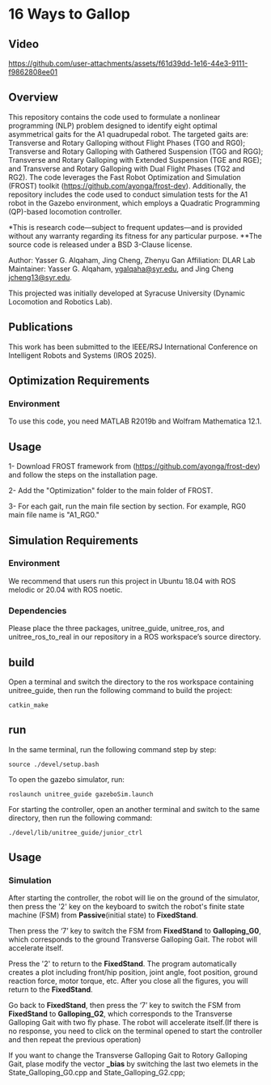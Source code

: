 # 16 Ways to Gallop
## Video


https://github.com/user-attachments/assets/f61d39dd-1e16-44e3-9111-f9862808ee01


## Overview

This repository contains the code used to formulate a nonlinear programming (NLP) problem designed to identify eight optimal asymmetrical gaits for the A1 quadrupedal robot. The targeted gaits are: Transverse and Rotary Galloping without Flight Phases (TG0 and RG0); Transverse and Rotary Galloping with Gathered Suspension (TGG and RGG); Transverse and Rotary Galloping with Extended Suspension (TGE and RGE); and Transverse and Rotary Galloping with Dual Flight Phases (TG2 and RG2). The code leverages the Fast Robot Optimization and Simulation (FROST) toolkit (https://github.com/ayonga/frost-dev). Additionally, the repository includes the code used to conduct simulation tests for the A1 robot in the Gazebo environment, which employs a Quadratic Programming (QP)-based locomotion controller.

*This is research code—subject to frequent updates—and is provided without any warranty regarding its fitness for any particular purpose.
**The source code is released under a BSD 3-Clause license.

Author: Yasser G. Alqaham, Jing Cheng, Zhenyu Gan
Affiliation: DLAR Lab
Maintainer: Yasser G. Alqaham, ygalqaha@syr.edu, and Jing Cheng jcheng13@syr.edu.

This projected was initially developed at Syracuse University (Dynamic Locomotion and Robotics Lab).

## Publications

This work has been submitted to the IEEE/RSJ International Conference on Intelligent Robots and Systems (IROS 2025).

## Optimization Requirements
### Environment

To use this code, you need MATLAB R2019b and Wolfram Mathematica 12.1.

## Usage

1- Download FROST framework from (https://github.com/ayonga/frost-dev) and follow the steps on the installation page.

2- Add the "Optimization" folder to the main folder of FROST.

3- For each gait, run the main file section by section. For example, RG0 main file name is "A1_RG0."

## Simulation Requirements
### Environment

We recommend that users run this project in Ubuntu 18.04 with ROS melodic or 20.04 with ROS noetic.

### Dependencies

Please place the three packages, unitree_guide, unitree_ros, and unitree_ros_to_real in our repository in a ROS workspace’s source directory.

## build

Open a terminal and switch the directory to the ros workspace containing unitree_guide, then run the following command to build the project:
```
catkin_make
```

## run

In the same terminal, run the following command step by step:
```
source ./devel/setup.bash
```
To open the gazebo simulator, run:
```
roslaunch unitree_guide gazeboSim.launch 
```

For starting the controller, open an another terminal and switch to the same directory,  then run the following command:
```
./devel/lib/unitree_guide/junior_ctrl
```

## Usage

### Simulation

After starting the controller,  the robot will lie on the ground of the simulator, then press the '2' key on the keyboard to switch the robot's finite state machine (FSM) from **Passive**(initial state) to **FixedStand**.  

Then press the ‘7’ key to switch the FSM from **FixedStand** to **Galloping_G0**, which corresponds to the ground Transverse Galloping Gait. The robot will accelerate itself.

Press the '2' to return to the **FixedStand**. The program automatically creates a plot including front/hip position, joint angle, foot position, ground reaction force, motor torque, etc. After you close all the figures, you will return to the **FixedStand**.

Go back to **FixedStand**, then press the ‘7’ key to switch the FSM from **FixedStand** to **Galloping_G2**,  which corresponds to the Transverse Galloping Gait with two fly phase. The robot will accelerate itself.(If there is no response, you need to click on the terminal opened to start the controller and then repeat the previous operation)

If you want to change the Transverse Galloping Gait to Rotory Galloping Gait, plase modify the vector **_bias** by switching the last two elemets in the State_Galloping_G0.cpp and State_Galloping_G2.cpp; 

